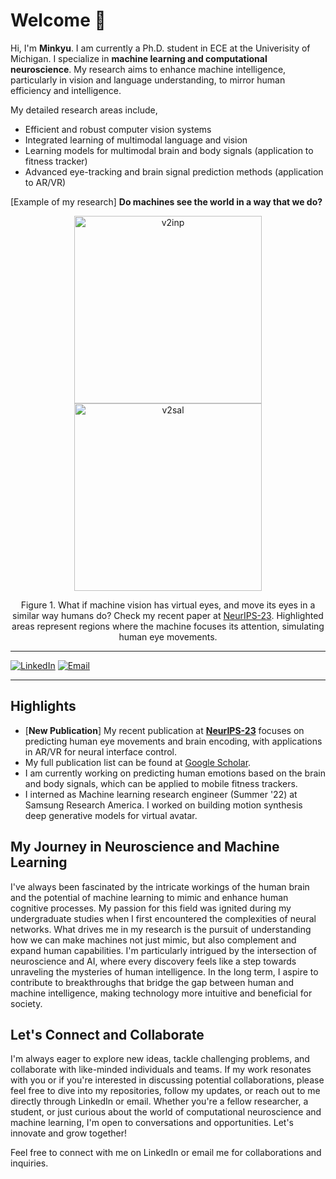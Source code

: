 # Welcome 👋

Hi, I'm <b>Minkyu</b>. I am currently a Ph.D. student in ECE at the Univerisity of Michigan. 
I specialize in <b>machine learning and computational neuroscience</b>.
My research aims to enhance machine intelligence, particularly in vision and language understanding, to mirror human efficiency and intelligence.

My detailed research areas include, 
- Efficient and robust computer vision systems
- Integrated learning of multimodal language and vision
- Learning models for multimodal brain and body signals (application to fitness tracker)
- Advanced eye-tracking and brain signal prediction methods (application to AR/VR)



[Example of my research] <b>Do machines see the world in a way that we do?</b>
<p align="center">
  <img src="https://raw.githubusercontent.com/minkyu-choi04/DualStreamBrains/main/figures/v2inp.gif" alt="v2inp" width="300"/> 
  <img src="https://raw.githubusercontent.com/minkyu-choi04/DualStreamBrains/main/figures/v2sal.gif" alt="v2sal" width="300"/>
</p>
<p align="center">
  Figure 1. What if machine vision has virtual eyes, and move its eyes in a similar way humans do? Check my recent paper at <a href="https://github.com/minkyu-choi04/DualStreamBrains">NeurIPS-23</a>. Highlighted areas represent regions where the machine focuses its attention, simulating human eye movements.
</p>

  
---

<a href="https://www.linkedin.com/in/cminkyu/" target="_blank"><img src="https://img.shields.io/badge/LinkedIn-0077B5?style=for-the-badge&logo=linkedin&logoColor=white" alt="LinkedIn"></a>
<a href="mailto:cminkyu@umich.edu" target="_blank"><img src="https://img.shields.io/badge/Gmail-D14836?style=for-the-badge&logo=gmail&logoColor=white" alt="Email"></a>

---


## Highlights
- [<b>New Publication</b>] My recent publication at <b>[NeurIPS-23](https://github.com/minkyu-choi04/DualStreamBrains)</b> focuses on predicting human eye movements and brain encoding, with applications in AR/VR for neural interface control.
- My full publication list can be found at [Google Scholar](https://scholar.google.com/citations?user=QiKqiT4AAAAJ&hl=en).
- I am currently working on predicting human emotions based on the brain and body signals, which can be applied to mobile fitness trackers. 
- I interned as Machine learning research engineer (Summer '22) at Samsung Research America. I worked on building motion synthesis deep generative models for virtual avatar.

## My Journey in Neuroscience and Machine Learning
I've always been fascinated by the intricate workings of the human brain and the potential of machine learning to mimic and enhance human cognitive processes. My passion for this field was ignited during my undergraduate studies when I first encountered the complexities of neural networks. What drives me in my research is the pursuit of understanding how we can make machines not just mimic, but also complement and expand human capabilities. I'm particularly intrigued by the intersection of neuroscience and AI, where every discovery feels like a step towards unraveling the mysteries of human intelligence. In the long term, I aspire to contribute to breakthroughs that bridge the gap between human and machine intelligence, making technology more intuitive and beneficial for society.

## Let's Connect and Collaborate
I'm always eager to explore new ideas, tackle challenging problems, and collaborate with like-minded individuals and teams. If my work resonates with you or if you're interested in discussing potential collaborations, please feel free to dive into my repositories, follow my updates, or reach out to me directly through LinkedIn or email. Whether you're a fellow researcher, a student, or just curious about the world of computational neuroscience and machine learning, I'm open to conversations and opportunities. Let's innovate and grow together!



Feel free to connect with me on LinkedIn or email me for collaborations and inquiries.

<!--
**minkyu-choi04/minkyu-choi04** is a ✨ _special_ ✨ repository because its `README.md` (this file) appears on your GitHub profile.

Here are some ideas to get you started:

- 🔭 I’m currently working on ...
- 🌱 I’m currently learning ...
- 👯 I’m looking to collaborate on ...
- 🤔 I’m looking for help with ...
- 💬 Ask me about ...
- 📫 How to reach me: ...
- 😄 Pronouns: ...
- ⚡ Fun fact: ...
-->

